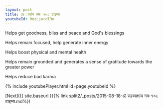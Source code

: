```yaml
---
layout: post
title: ॐ ार्थाय नमः १०८ टाइम्स
youtubeId: 0ozLjurdl3o
---
```

 
 
Helps get goodness, bliss and peace and God's blessings
 
Helps remain focused, help generate inner energy 
 
Helps boost physical and mental health 
 
Helps remain grounded and generates a sense of gratitude towards the greater power 
 
Helps reduce bad karma
 
 
 
 


{% include youtubePlayer.html id=page.youtubeId %}
 
[Next]({{ site.baseurl }}{% link  split2/_posts/2015-08-18-ॐ सहस्राक्षाय नमः  १०८ टाइम्स.md%})
 
